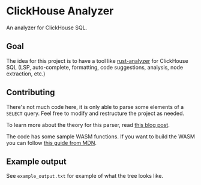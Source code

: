 # ClickHouse Analyzer

An analyzer for ClickHouse SQL.

## Goal

The idea for this project is to have a tool like [rust-analyzer](https://rust-analyzer.github.io) for ClickHouse SQL (LSP, auto-complete, formatting, code suggestions, analysis, node extraction, etc.)

## Contributing

There's not much code here, it is only able to parse some elements of a `SELECT` query.
Feel free to modify and restructure the project as needed.

To learn more about the theory for this parser, read [this blog post](https://matklad.github.io/2023/05/21/resilient-ll-parsing-tutorial.html).

The code has some sample WASM functions. If you want to build the WASM you can follow [this guide from MDN](https://developer.mozilla.org/en-US/docs/WebAssembly/Guides/Rust_to_Wasm#rust_environment_setup).

## Example output

See `example_output.txt` for example of what the tree looks like.
